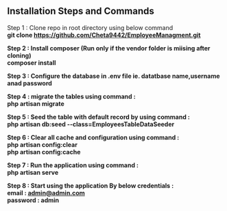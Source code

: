 ## Installation Steps and Commands ##

Step 1 : Clone repo in root directory using below command <br>
    <b>git clone https://github.com/Cheta9442/EmployeeManagment.git
    
Step 2 : Install composer (Run only if the vendor folder is miising after cloning)<br>
    <b>composer install </b>
    
Step 3 : Configure the database in .env file ie. datatbase name,username anad password

Step 4 : migrate the tables using command :<br>
        <b>php artisan migrate</b>
        
Step 5 : Seed the table with default record by using command : <br>
        <b>php artisan db:seed --class=EmployeesTableDataSeeder</b>
          
Step 6 : Clear all cache and configuration using command :<br>
        <b>php artisan config:clear</b><br>
        <b>php artisan config:cache</b>
        
Step 7 : Run the application using command :<br>
        <b>php artisan serve</b>
        
Step 8 : Start using the application By below credentials :<br>
        <b>email : admin@admin.com</b><br>
    <b>password : admin</b>
